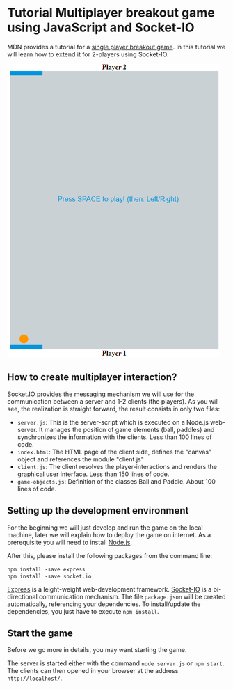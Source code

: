 # Tutorial Multiplayer breakout game using JavaScript and Socket-IO

MDN provides a tutorial for a [single player breakout game](https://developer.mozilla.org/en-US/docs/Games/Tutorials/2D_Breakout_game_pure_JavaScript). 
In this tutorial we will learn how to extend it for 2-players using Socket-IO.

![The game will look like this after the first tutorial](/img/breakout-screenshot.png)

## How to create multiplayer interaction?

Socket.IO provides the messaging mechanism we will use for the communication between a server and 1-2 clients (the players).
As you will see, the realization is straight forward, the result consists in only two files:
- `server.js`: This is the server-script which is executed on a Node.js web-server. It manages the position of game elements (ball, paddles) and synchronizes the information
  with the clients. Less than 100 lines of code.
- `index.html`: The HTML page of the client side, defines the "canvas" object and references the module "client.js"
- `client.js`: The client resolves the player-interactions and renders the graphical user interface. Less than 150 lines of code.
- `game-objects.js`: Definition of the classes Ball and Paddle. About 100 lines of code.

## Setting up the development environment

For the beginning we will just develop and run the game on the local machine, later we will explain how to deploy the game on internet.
As a prerequisite you will need to install [Node.js](https://nodejs.org/en/download/).

After this, please install the following packages from the command line:

    npm install -save express
    npm install -save socket.io

[Express](https://expressjs.com/) is a leight-weight web-development framework. [Socket-IO](https://socket.io/) is a bi-directional communication mechanism.
The file `package.json` will be created automatically, referencing your dependencies. To install/update the dependencies, you just have to
execute `npm install`.

## Start the game

Before we go more in details, you may want starting the game.

The server is started either with the command `node server.js` or `npm start`. The clients can then opened in your browser at the address `http://localhost/`.
